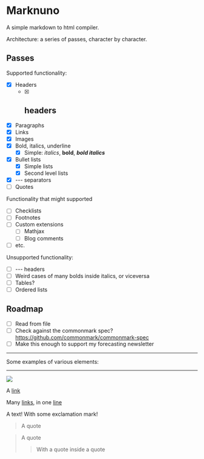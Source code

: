 # Marknuno

A simple markdown to html compiler.

Architecture: a series of passes, character by character.

## Passes

Supported functionality:

- [x] Headers
  - [x] ## headers
- [x] Paragraphs
- [x] Links
- [x] Images
- [x] Bold, italics, underline
  - [x] Simple: *italics*, **bold**, ***bold italics***
- [x] Bullet lists
  - [x] Simple lists
  - [x] Second level lists
- [x] --- separators
- [ ] Quotes

Functionality that might supported

- [ ] Checklists
- [ ] Footnotes
- [ ] Custom extensions
  - [ ] Mathjax
  - [ ] Blog comments
- [ ] etc.

Unsupported functionality:

- [ ] --- headers
- [ ] Weird cases of many bolds inside italics, or viceversa
- [ ] Tables?
- [ ] Ordered lists

## Roadmap 

- [ ] Read from file
- [ ] Check against the commonmark spec? <https://github.com/commonmark/commonmark-spec>
- [ ] Make this enough to support my forecasting newsletter

---

Some examples of various elements:

---

![](https://gatitos.nunosempere.com)

A [link](https://example.com)

Many [links](https://example.com), in one [line](https://test.com)

A text! With some exclamation mark! 

> A quote

> A quote
> > With a quote inside a quote

